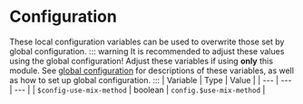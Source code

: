 # Configuration
These local configuration variables can be used to overwrite those set by global configuration.
::: warning
It is recommended to adjust these values using the global configuration! Adjust these variables if using **only** this module. See [global configuration](configuration) for descriptions of these variables, as well as how to set up global configuration.
:::
| Variable | Type | Value |
| --- | --- | --- |
| `$config-use-mix-method` | boolean | `config.$use-mix-method` |
